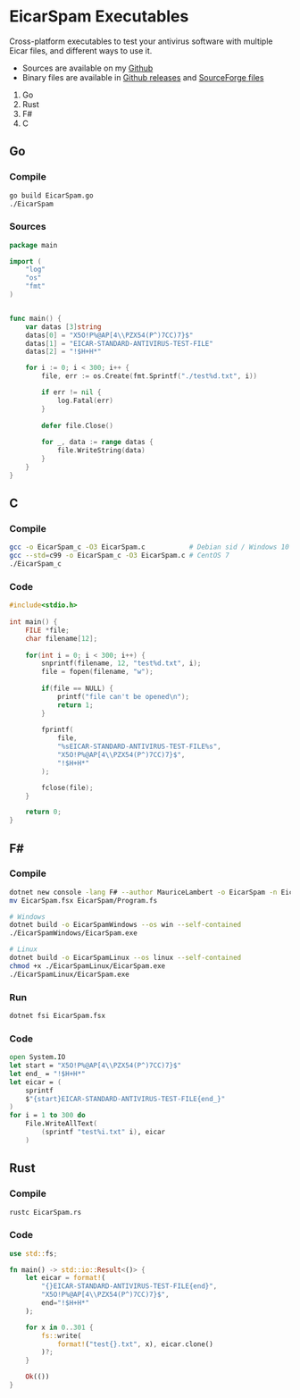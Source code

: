 # EicarSpam Executables

Cross-platform executables to test your antivirus software with multiple Eicar files, and different ways to use it.

 - Sources are available on my [Github](https://github.com/mauricelambert/EicarSpam/tree/main/Executable)
 - Binary files are available in [Github releases](https://github.com/mauricelambert/EicarSpam/releases/latest/) and [SourceForge files](https://sourceforge.net/projects/eicarspam/files/Executables/)

1) Go
2) Rust
3) F#
4) C

## Go

### Compile

```bash
go build EicarSpam.go
./EicarSpam
```

### Sources

```go
package main

import (
    "log"
    "os"
    "fmt"
)


func main() {
    var datas [3]string
    datas[0] = "X5O!P%@AP[4\\PZX54(P^)7CC)7}$"
    datas[1] = "EICAR-STANDARD-ANTIVIRUS-TEST-FILE"
    datas[2] = "!$H+H*"

    for i := 0; i < 300; i++ {
        file, err := os.Create(fmt.Sprintf("./test%d.txt", i))

        if err != nil {
            log.Fatal(err)
        }
        
        defer file.Close()
        
        for _, data := range datas {
            file.WriteString(data)
        }
    }
}
```

## C

### Compile

```bash
gcc -o EicarSpam_c -O3 EicarSpam.c           # Debian sid / Windows 10 (MinGW)
gcc --std=c99 -o EicarSpam_c -O3 EicarSpam.c # CentOS 7
./EicarSpam_c
```

### Code

```c
#include<stdio.h>
 
int main() {
    FILE *file;
    char filename[12];
 
    for(int i = 0; i < 300; i++) {
        snprintf(filename, 12, "test%d.txt", i);
        file = fopen(filename, "w");
     
        if(file == NULL) {
            printf("file can't be opened\n");
            return 1;
        }
 
        fprintf(
            file,
            "%sEICAR-STANDARD-ANTIVIRUS-TEST-FILE%s",
            "X5O!P%@AP[4\\PZX54(P^)7CC)7}$",
            "!$H+H*"
        );

        fclose(file);
    }

    return 0;
}
```

## F#

### Compile

```bash
dotnet new console -lang F# --author MauriceLambert -o EicarSpam -n EicarSpam
mv EicarSpam.fsx EicarSpam/Program.fs

# Windows
dotnet build -o EicarSpamWindows --os win --self-contained
./EicarSpamWindows/EicarSpam.exe

# Linux
dotnet build -o EicarSpamLinux --os linux --self-contained
chmod +x ./EicarSpamLinux/EicarSpam.exe
./EicarSpamLinux/EicarSpam.exe
```

### Run

```bash
dotnet fsi EicarSpam.fsx
```

### Code

```fs
open System.IO
let start = "X5O!P%@AP[4\\PZX54(P^)7CC)7}$"
let end_ = "!$H+H*"
let eicar = (
    sprintf
    $"{start}EICAR-STANDARD-ANTIVIRUS-TEST-FILE{end_}"
)
for i = 1 to 300 do
    File.WriteAllText(
        (sprintf "test%i.txt" i), eicar
    )
```

## Rust

### Compile

```bash
rustc EicarSpam.rs
```

### Code

```rs
use std::fs;

fn main() -> std::io::Result<()> {
    let eicar = format!(
        "{}EICAR-STANDARD-ANTIVIRUS-TEST-FILE{end}",
        "X5O!P%@AP[4\\PZX54(P^)7CC)7}$",
        end="!$H+H*"
    );

    for x in 0..301 {
        fs::write(
            format!("test{}.txt", x), eicar.clone()
        )?;
    }

    Ok(())
}
```